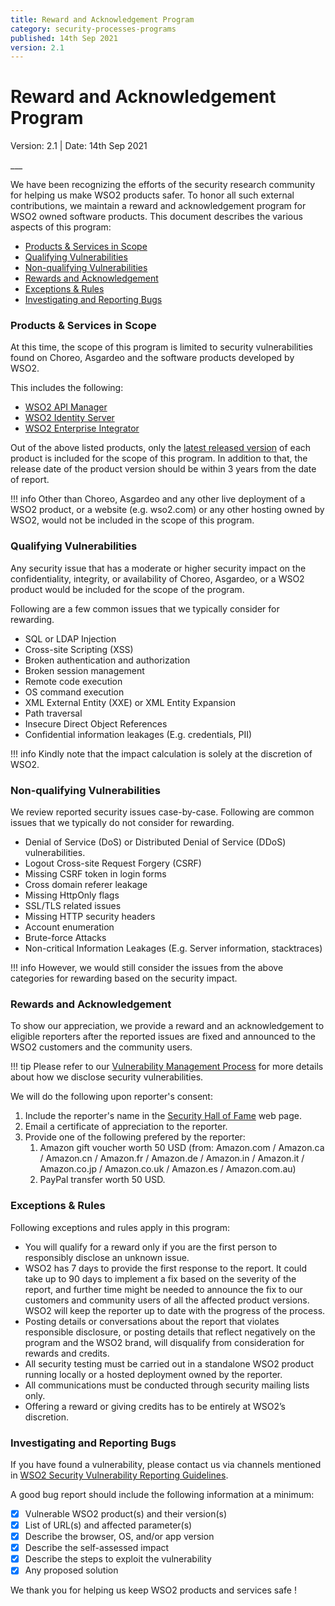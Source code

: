 ```yaml
---
title: Reward and Acknowledgement Program
category: security-processes-programs
published: 14th Sep 2021
version: 2.1
---
```


# Reward and Acknowledgement Program

<p class="doc-info">Version: 2.1 | Date: 14th Sep 2021</p>
___

We have been recognizing the efforts of the security research community for helping us make WSO2 products safer. To honor all such external contributions, we maintain a reward and acknowledgement program for WSO2 owned software products. This document describes the various aspects of this program:


* [Products & Services in Scope](#products-services-in-scope)
* [Qualifying Vulnerabilities](#qualifying-vulnerabilities)
* [Non-qualifying Vulnerabilities](#non-qualifying-vulnerabilities)
* [Rewards and Acknowledgement](#rewards-and-acknowledgement)
* [Exceptions & Rules](#exceptions-rules)
* [Investigating and Reporting Bugs](#investigating-and-reporting-bugs)

### Products & Services in Scope
At this time, the scope of this program is limited to security vulnerabilities found on Choreo, Asgardeo and the software products developed by WSO2.

This includes the following:

* [WSO2 API Manager](https://wso2.com/api-management/)
* [WSO2 Identity Server](https://wso2.com/identity-and-access-management)
* [WSO2 Enterprise Integrator](https://wso2.com/integration)

Out of the above listed products, only the [latest released version](http://wso2.com/products/carbon/release-matrix/) of each product is included for the scope of this program. In addition to that, the release date of the product version should be within 3 years from the date of report.

!!! info
    Other than Choreo, Asgardeo and any other live deployment of a WSO2 product, or a website (e.g. wso2.com) or any other hosting owned by WSO2, would not be included in the scope of this program.


### Qualifying Vulnerabilities
Any security issue that has a moderate or higher security impact on the confidentiality, integrity, or availability of Choreo, Asgardeo, or a WSO2 product would be included for the scope of the program. 

Following are a few common issues that we typically consider for rewarding.

* SQL or LDAP Injection
* Cross-site Scripting (XSS)
* Broken authentication and authorization
* Broken session management
* Remote code execution
* OS command execution
* XML External Entity (XXE) or XML Entity Expansion
* Path traversal
* Insecure Direct Object References
* Confidential information leakages (E.g. credentials, PII)

!!! info
    Kindly note that the impact calculation is solely at the discretion of WSO2.


### Non-qualifying Vulnerabilities
We review reported security issues case-by-case. Following are common issues that we typically do not consider for rewarding.

* Denial of Service (DoS) or Distributed Denial of Service (DDoS) vulnerabilities.
* Logout Cross-site Request Forgery (CSRF)
* Missing CSRF token in login forms
* Cross domain referer leakage
* Missing HttpOnly flags
* SSL/TLS related issues
* Missing HTTP security headers
* Account enumeration
* Brute-force Attacks
* Non-critical Information Leakages (E.g. Server information, stacktraces)

!!! info
    However, we would still consider the issues from the above categories for rewarding based on the security impact.


### Rewards and Acknowledgement
To show our appreciation, we provide a reward and an acknowledgement to eligible reporters after the reported issues are fixed and announced to the WSO2 customers and the community users.

!!! tip
    Please refer to our [Vulnerability Management Process]({{#base_path#}}/security-processes-programs/vulnerability-management-process/) for more details about how we disclose security vulnerabilities.

We will do the following upon reporter's consent:

1. Include the reporter's name in the [Security Hall of Fame]({{#base_path#}}/security-processes-programs/reward-and-acknowledgement-program/hall-of-fame/) web page.
2. Email a certificate of appreciation to the reporter.
3. Provide one of the following prefered by the reporter: 
    1. Amazon gift voucher worth 50 USD (from: Amazon.com / Amazon.ca / Amazon.cn / Amazon.fr / Amazon.de / Amazon.in / Amazon.it / Amazon.co.jp / Amazon.co.uk / Amazon.es / Amazon.com.au)
    2. PayPal transfer worth 50 USD.


### Exceptions & Rules
Following exceptions and rules apply in this program:

* You will qualify for a reward only if you are the first person to responsibly disclose an unknown issue. 
* WSO2  has 7 days to provide the first response to the report. It could take up to 90 days to implement a fix based on the severity of the report, and further time might be needed to announce the fix to our customers and community users of all the affected product versions. WSO2 will keep the reporter up to date with the progress of the process. 
* Posting details or conversations about the report that violates responsible disclosure, or posting details that reflect negatively on the program and the WSO2 brand, will disqualify from consideration for rewards and credits. 
* All security testing must be carried out in a standalone WSO2 product running locally or a hosted deployment owned by the reporter. 
* All communications must be conducted through security mailing lists only.
* Offering a reward or giving credits has to be entirely at WSO2’s discretion.


### Investigating and Reporting Bugs
If you have found a vulnerability, please contact us via channels mentioned in [WSO2 Security Vulnerability Reporting Guidelines]({{#base_path#}}/security-guidelines/vulnerability-reporting-guidelines/).

A good bug report should include the following information at a minimum:

- [x] Vulnerable WSO2 product(s) and their version(s)
- [x] List of URL(s) and affected parameter(s)
- [x] Describe the browser, OS, and/or app version
- [x] Describe the self-assessed impact
- [x] Describe the steps to exploit the vulnerability
- [x] Any proposed solution

We thank you for helping us keep WSO2 products and services safe !